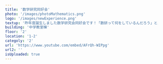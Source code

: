 ```yaml
---
title: '数学研究同好会'
photo: '/images/photoMathematics.png'   
logo: '/images/newExperience.png'
textup: '昨年度誕生しました数学研究会同好会です！「数研って何をしているんだろう」と思ったらぜひ足を運んで見てください。算数、数学が苦手な人でも大歓迎です。ぜひ来てね。文化祭に向けてたくさんの問題を作ったり様々な活動をしてきました。ここではその中の1問を紹介します。【問】p,q,rは異なる素数(pq)^r+(rp)^q+(qr)^pをpqrで割った余りを求めよ.数研に足を運んで答え合わせをしてみてね！'
building: '中学教室棟'
floor: '2' 
location: '1-2'
categoly: '2'
url: 'https://www.youtube.com/embed/AFrQh-WIPpg'
url2: ''
isUploaded: true
---
```

